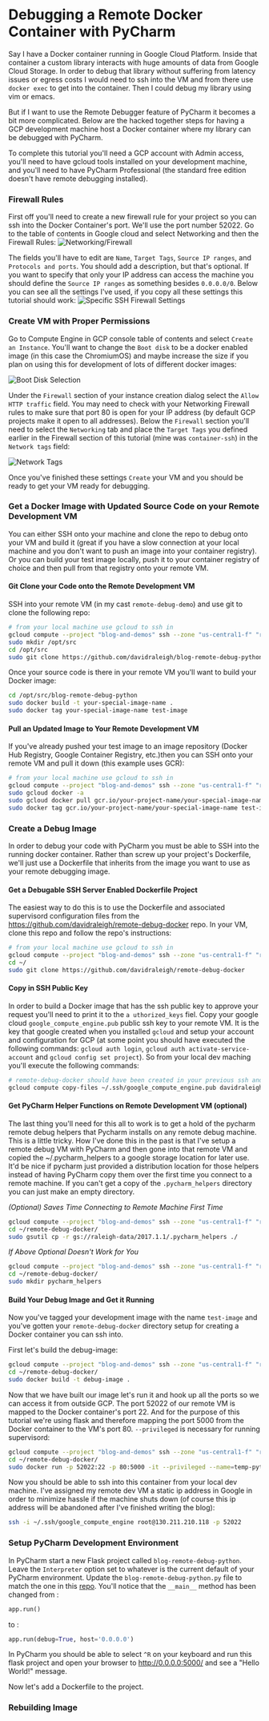 
# Debugging a Remote Docker Container with PyCharm  

Say I have a Docker container running in Google Cloud Platform. Inside that container a custom library interacts with huge amounts of data from Google Cloud Storage. In order to debug that library without suffering from latency issues or egress costs I would need to ssh into the VM and from there use `docker exec` to get into the container. Then I could debug my library using vim or emacs. 

But if I want to use the Remote Debugger feature of PyCharm it becomes a bit more complicated. Below are the hacked together steps for having a GCP development machine host a Docker container where my library can be debugged with PyCharm.

To complete this tutorial you'll need a GCP account with Admin access, you'll need to have gcloud tools installed on your development machine, and you'll need to have PyCharm Professional (the standard free edition doesn't have remote debugging installed).

### Firewall Rules
First off you'll need to create a new firewall rule for your project so you can ssh into the Docker Container's port. We'll use the port number 52022. Go to the table of contents in Google cloud and select Networking and then the Firewall Rules:
![Networking/Firewall](https://github.com/davidraleigh/davidraleigh.github.io/blob/master/assets/pycharm-remote-debug/firewall-settings-1.png)

The fields you'll have to edit are `Name`, `Target Tags`, `Source IP ranges`, and `Protocols and ports`. You should add a description, but that's optional. If you want to specify that only your IP address can access the machine you should define the `Source IP ranges` as something besides `0.0.0.0/0`. Below you can see all the settings I've used, if you copy all these settings this tutorial should work:
![Specific SSH Firewall Settings](https://github.com/davidraleigh/davidraleigh.github.io/blob/master/assets/pycharm-remote-debug/firewall-settings-2.png)

### Create VM with Proper Permissions
Go to Compute Engine in GCP console table of contents and select `Create an Instance`. You'll want to change the `Boot disk` to be a docker enabled image (in this case the ChromiumOS) and maybe increase the size if you plan on using this for development of lots of different docker images:

![Boot Disk Selection](https://github.com/davidraleigh/davidraleigh.github.io/blob/master/assets/pycharm-remote-debug/container-optimized-disk.png)

Under the `Firewall` section of your instance creation dialog select the `Allow HTTP traffic` field. You may need to check with your Networking Firewall rules to make sure that port 80 is open for your IP address (by default GCP projects make it open to all addresses). Below the `Firewall` section you'll need to select the `Networking` tab and place the `Target Tags` you defined earlier in the Firewall section of this tutorial (mine was `container-ssh`) in the `Network tags` field:

![Network Tags](https://github.com/davidraleigh/davidraleigh.github.io/blob/master/assets/pycharm-remote-debug/network-tags.png)

Once you've finished these settings `Create` your VM and you should be ready to get your VM ready for debugging.

### Get a Docker Image with Updated Source Code on your Remote Development VM
You can either SSH onto your machine and clone the repo to debug onto your VM and build it (great if you have a slow connection at your local machine and you don't want to push an image into your container registry). Or you can build your test image locally, push it to your container registry of choice and then pull from that registry onto your remote VM.

#### Git Clone your Code onto the Remote Development VM
SSH into your remote VM (in my cast `remote-debug-demo`) and use git to clone the following repo:
```bash
# from your local machine use gcloud to ssh in
gcloud compute --project "blog-and-demos" ssh --zone "us-central1-f" "remote-debug-demo"
sudo mkdir /opt/src
cd /opt/src
sudo git clone https://github.com/davidraleigh/blog-remote-debug-python
```

Once your source code is there in your remote VM you'll want to build your Docker image:
```bash
cd /opt/src/blog-remote-debug-python
sudo docker build -t your-special-image-name .
sudo docker tag your-special-image-name test-image
```

#### Pull an Updated Image to Your Remote Development VM
If you've already pushed your test image to an image repository  (Docker Hub Registry, Google Container Registry, etc.)then you can SSH onto your remote VM and pull it down (this example uses GCR):
```bash
# from your local machine use gcloud to ssh in
gcloud compute --project "blog-and-demos" ssh --zone "us-central1-f" "remote-debug-demo"
sudo gcloud docker -a
sudo gcloud docker pull gcr.io/your-project-name/your-special-image-name
sudo docker tag gcr.io/your-project-name/your-special-image-name test-image
```

### Create a Debug Image
In order to debug your code with PyCharm you must be able to SSH into the running docker container. Rather than screw up your project's Dockerfile, we'll just use a Dockerfile that inherits from the image you want to use as your remote debugging image.

#### Get a Debugable SSH Server Enabled Dockerfile Project
The easiest way to do this is to use the Dockerfile and associated supervisord configuration files from the https://github.com/davidraleigh/remote-debug-docker repo. In your VM, clone this repo and follow the repo's instructions:

```bash
# from your local machine use gcloud to ssh in
gcloud compute --project "blog-and-demos" ssh --zone "us-central1-f" "remote-debug-demo"
cd ~/
sudo git clone https://github.com/davidraleigh/remote-debug-docker
```

#### Copy in SSH Public Key
In order to build a Docker image that has the ssh public key to approve your request you'll need to print it to the `a uthorized_keys` fiel. Copy your google cloud `google_compute_engine.pub` public ssh key to your remote VM. It is the key that google created when you installed `gcloud` and setup your account and configuration for GCP (at some point you should have executed the following commands: `gcloud auth login`, `gcloud auth activate-service-account` and `gcloud config set project`). So from your local dev maching you'll execute the following commands:
```bash
# remote-debug-docker should have been created in your previous ssh and git clone in your remote VM
gcloud compute copy-files ~/.ssh/google_compute_engine.pub davidraleigh@remote-debug-demo:/home/davidraleigh/remote-debug-docker/ --zone=us-central1-f
```

#### Get PyCharm Helper Functions on Remote Development VM (optional)
The last thing you'll need for this all to work is to get a hold of the pycharm remote debug helpers that Pycharm installs on any remote debug machine. This is a little tricky. How I've done this in the past is that I've setup a remote debug VM with PyCharm and then gone into that remote VM and copied the ~/.pycharm_helpers to a google storage location for later use. It'd be nice if pycharm just provided a distribution location for those helpers instead of having PyCharm copy them over the first time you connect to a remote machine. If you can't get a copy of the `.pycharm_helpers` directory you can just make an empty directory.

*(Optional) Saves Time Connecting to Remote Machine First Time*
```bash
gcloud compute --project "blog-and-demos" ssh --zone "us-central1-f" "remote-debug-demo"
cd ~/remote-debug-docker/
sudo gsutil cp -r gs://raleigh-data/2017.1.1/.pycharm_helpers ./
```

*If Above Optional Doesn't Work for You*
```bash
gcloud compute --project "blog-and-demos" ssh --zone "us-central1-f" "remote-debug-demo"
cd ~/remote-debug-docker/
sudo mkdir pycharm_helpers
```

#### Build Your Debug Image and Get it Running
Now you've tagged your development image with the name `test-image` and you've gotten your `remote-debug-docker` directory setup for creating a Docker container you can ssh into.

First let's build the debug-image:
```bash
gcloud compute --project "blog-and-demos" ssh --zone "us-central1-f" "remote-debug-demo"
cd ~/remote-debug-docker/
sudo docker build -t debug-image .
```

Now that we have built our image let's run it and hook up all the ports so we can access it from outside GCP. The port 52022 of our remote VM is mapped to the Docker container's port 22. And for the purpose of this tutorial we're using flask and therefore mapping the port 5000 from the Docker container to the VM's port 80. `--privileged` is necessary for running supervisord:
```bash
gcloud compute --project "blog-and-demos" ssh --zone "us-central1-f" "remote-debug-demo"
cd ~/remote-debug-docker/
sudo docker run -p 52022:22 -p 80:5000 -it --privileged --name=temp-python-debug debug-image
```

Now you should be able to ssh into this container from your local dev machine. I've assigned my remote dev VM a static ip address in Google in order to minimize hassle if the machine shuts down (of course this ip address will be abandoned after I've finished writing the blog):
```bash
ssh -i ~/.ssh/google_compute_engine root@130.211.210.118 -p 52022
```

### Setup PyCharm Development Environment
In PyCharm start a new Flask project called `blog-remote-debug-python`. Leave the `Interpreter` option set to whatever is the current default of your PyCharm environment. Update the `blog-remote-debug-python.py` file to match the one in this [repo](https://raw.githubusercontent.com/davidraleigh/blog-remote-debug-python/master/blog-remote-debug-python.py). You'll notice that the `__main__` method has been changed from :
```python
app.run()
```
to : 
```python
app.run(debug=True, host='0.0.0.0')
```

In PyCharm you should be able to select `^R` on your keyboard and run this flask project and open your browser to http://0.0.0.0:5000/ and see a "Hello World!" message.

Now let's add a Dockerfile to the project.
### Rebuilding Image
